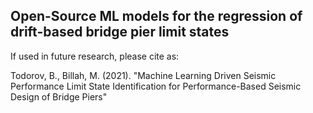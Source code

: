 ## Open-Source ML models for the regression of drift-based bridge pier limit states
If used in future research, please cite as: 

Todorov, B., Billah, M. (2021). "Machine Learning Driven Seismic Performance Limit State Identification for Performance-Based Seismic Design of Bridge Piers"
